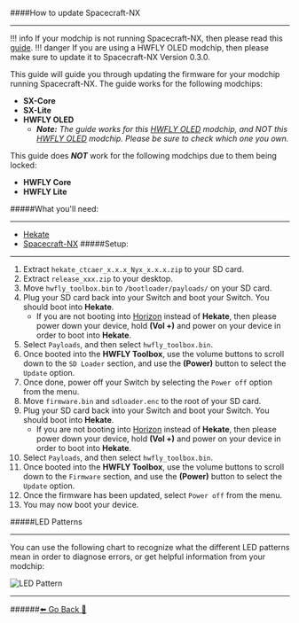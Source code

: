 ####How to update Spacecraft-NX
***
!!! info If your modchip is not running Spacecraft-NX, then please read this [guide](https://rentry.org/Spacecraft-NX).
!!! danger If you are using a HWFLY OLED modchip, then please make sure to update it to Spacecraft-NX Version 0.3.0.

This guide will guide you through updating the firmware for your modchip running Spacecraft-NX.
The guide works for the following modchips:
* **SX-Core**
* **SX-Lite**
* **HWFLY OLED**
	* ***Note:** The guide works for this [HWFLY OLED](https://i.imgur.com/Ympzlkn.png) modchip, and NOT this [HWFLY OLED](https://i.imgur.com/XRpcukT.jpg) modchip. Please be sure to check which one you own.*

This guide does ***NOT*** work for the following modchips due to them being locked:
* **HWFLY Core**
* **HWFLY Lite**

#####What you'll need:
***
* [Hekate](https://github.com/CTCaer/hekate/releases/latest)
* [Spacecraft-NX](https://github.com/hwfly-nx/firmware/releases/latest)
#####Setup:
***
1. Extract `hekate_ctcaer_x.x.x_Nyx_x.x.x.zip` to your SD card.
2. Extract `release_xxx.zip` to your desktop.
3. Move `hwfly_toolbox.bin` to `/bootloader/payloads/` on your SD card.
4. Plug your SD card back into your Switch and boot your Switch. You should boot into **Hekate**.
	* If you are not booting into [Horizon](https://rentry.org/SwitchTerminology#horizon-os-hos) instead of **Hekate**, then please power down your device, 
		hold **(Vol +)** and power on your device in order to boot into **Hekate**.
5. Select `Payloads`, and then select `hwfly_toolbox.bin`. 
6. Once booted into the **HWFLY Toolbox**, use the volume buttons to scroll down to the `SD Loader` section, and use the **(Power)** button to select the `Update` option.
7. Once done, power off your Switch by selecting the `Power off` option from the menu.
8. Move `firmware.bin` and `sdloader.enc` to the root of your SD card.
9. Plug your SD card back into your Switch and boot your Switch. You should boot into **Hekate**.
	* If you are not booting into [Horizon](https://rentry.org/SwitchTerminology#horizon-os-hos) instead of **Hekate**, then please power down your device, 
		hold **(Vol +)** and power on your device in order to boot into **Hekate**.
10. Select `Payloads`, and then select `hwfly_toolbox.bin`. 
11. Once booted into the **HWFLY Toolbox**, use the volume buttons to scroll down to the `Firmware` section, and use the **(Power)** button to select the `Update` option.
12. Once the firmware has been updated, select `Power off` from the menu.
13. You may now boot your device.


#####LED Patterns
***
You can use the following chart to recognize what the different LED patterns mean in order to diagnose errors, or get helpful information from your modchip:

![LED Pattern](https://camo.githubusercontent.com/e8cfc33ee7e8bd08187148d993425f666bd009369495233e25929e1ca79eee67/68747470733a2f2f692e696d6775722e636f6d2f6e48596e4266752e676966)

[]()
[]()

***
######[⬅️ Go Back 🦝](https://rentry.org/UpdateCFWAndFW)